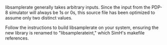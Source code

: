 libsamplerate generally takes arbitrary inputs. Since the input from the PDP-8
simulator will always be 1s or 0s, this source file has been optimized to
assume only two distinct values. 

Follow the instructions to build libsamplerate on your system, ensuring the new
library is renamed to "libsamplerateint," which SimH's makefile references.
